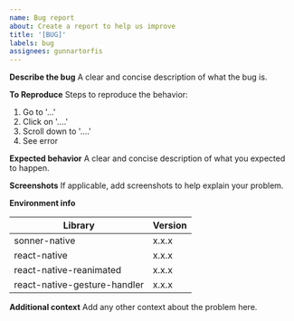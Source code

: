 ```yaml
---
name: Bug report
about: Create a report to help us improve
title: '[BUG]'
labels: bug
assignees: gunnartorfis
---
```


**Describe the bug**
A clear and concise description of what the bug is.

**To Reproduce**
Steps to reproduce the behavior:

1. Go to '...'
2. Click on '....'
3. Scroll down to '....'
4. See error

**Expected behavior**
A clear and concise description of what you expected to happen.

**Screenshots**
If applicable, add screenshots to help explain your problem.

**Environment info**

<!--
  Please provide the version of the libraries below.
-->

| Library                      | Version |
| ---------------------------- | ------- |
| sonner-native                | x.x.x   |
| react-native                 | x.x.x   |
| react-native-reanimated      | x.x.x   |
| react-native-gesture-handler | x.x.x   |

**Additional context**
Add any other context about the problem here.
